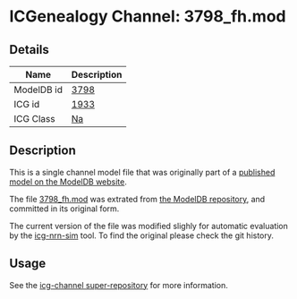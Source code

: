 # ICGenealogy Channel: 3798\_fh.mod

## Details

Name | Description
---- | -----------
ModelDB id | [3798](http://senselab.med.yale.edu/ModelDB/ShowModel.cshtml?model=3798)
ICG id | [1933](http://icg.neurotheory.ox.ac.uk/channels/2/1933)
ICG Class | [Na](http://icg.neurotheory.ox.ac.uk/channels/2)

## Description

This is a single channel model file that was originally part of a [published model on the ModelDB website](http://senselab.med.yale.edu/ModelDB/ShowModel.cshtml?model=3798).


The file [3798\_fh.mod](3798_fh.mod) was extrated from [the ModelDB repository](http://senselab.med.yale.edu/ModelDB/ShowModel.cshtml?model=3798), and committed in its original form.

The current version of the file was modified slighly for automatic evaluation by the [icg-nrn-sim](https://github.com/icgenealogy/icg-nrn-sim) tool. To find the original please check the git history.


## Usage

See the [icg-channel super-repository](https://github.com/icgenealogy/icg-channels) for more information.